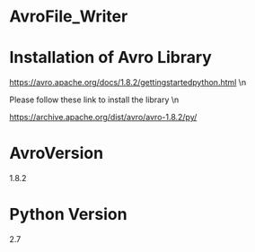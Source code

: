 # AvroFile_Writer
# Installation of Avro Library

https://avro.apache.org/docs/1.8.2/gettingstartedpython.html \n

Please follow these link to install the library \n 

https://archive.apache.org/dist/avro/avro-1.8.2/py/

# AvroVersion 
1.8.2

# Python Version
2.7
